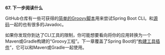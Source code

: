 **67. 下一步阅读什么**

GitHub仓库有一些可获得的[简单的Groovy脚本](https://github.com/spring-projects/spring-boot/tree/v2.0.4.RELEASE/spring-boot-project/spring-boot-cli/samples)用来尝试Spring Boot CLI。和[源码](https://github.com/spring-projects/spring-boot/tree/v2.0.4.RELEASE/spring-boot-project/spring-boot-cli/src/main/java/org/springframework/boot/cli)一起的也有很多的Javadoc。

如果你发现你到达了CLI工具的限制，你可能想要看向将你的应用转换为一个Maven或Gradle构建的“Groovy工程”。下一章覆盖了Spring Boot的“[构建工具插件]()”，它可以和Maven或Gradle一起使用。
